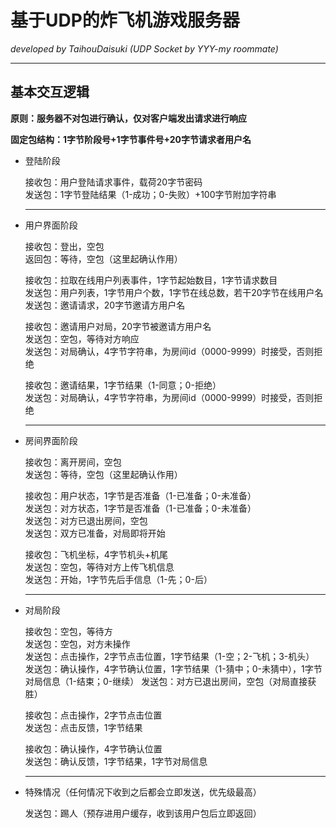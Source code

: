 # 基于UDP的炸飞机游戏服务器
*developed by TaihouDaisuki (UDP Socket by YYY-my roommate)*  

****
## 基本交互逻辑  
**原则：服务器不对包进行确认，仅对客户端发出请求进行响应**  

**固定包结构：1字节阶段号+1字节事件号+20字节请求者用户名**  

* 登陆阶段  

  接收包：用户登陆请求事件，载荷20字节密码  
  发送包：1字节登陆结果（1-成功；0-失败）+100字节附加字符串  
   ****
* 用户界面阶段  
  
  接收包：登出，空包  
  返回包：等待，空包（这里起确认作用）

  接收包：拉取在线用户列表事件，1字节起始数目，1字节请求数目  
  发送包：用户列表，1字节用户个数，1字节在线总数，若干20字节在线用户名  
  发送包：邀请请求，20字节邀请方用户名

  接收包：邀请用户对局，20字节被邀请方用户名  
  发送包：空包，等待对方响应  
  发送包：对局确认，4字节字符串，为房间id（0000-9999）时接受，否则拒绝

  接收包：邀请结果，1字节结果（1-同意；0-拒绝）  
  发送包：对局确认，4字节字符串，为房间id（0000-9999）时接受，否则拒绝  
  ****
* 房间界面阶段  
  
  接收包：离开房间，空包  
  发送包：等待，空包（这里起确认作用）

  接收包：用户状态，1字节是否准备（1-已准备；0-未准备）  
  发送包：对方状态，1字节是否准备（1-已准备；0-未准备）  
  发送包：对方已退出房间，空包  
  发送包：双方已准备，对局即将开始  

  接收包：飞机坐标，4字节机头+机尾  
  发送包：空包，等待对方上传飞机信息  
  发送包：开始，1字节先后手信息（1-先；0-后）  
  ****
* 对局阶段

  接收包：空包，等待方  
  发送包：空包，对方未操作  
  发送包：点击操作，2字节点击位置，1字节结果（1-空；2-飞机；3-机头）  
  发送包：确认操作，4字节确认位置，1字节结果（1-猜中；0-未猜中），1字节对局信息（1-结束；0-继续）
  发送包：对方已退出房间，空包（对局直接获胜）

  接收包：点击操作，2字节点击位置  
  发送包：点击反馈，1字节结果  

  接收包：确认操作，4字节确认位置  
  发送包：确认反馈，1字节结果，1字节对局信息
  ****
* 特殊情况（任何情况下收到之后都会立即发送，优先级最高）
  
  发送包：踢人（预存进用户缓存，收到该用户包后立即返回）

